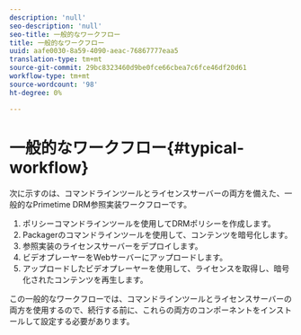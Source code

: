 ```yaml
---
description: 'null'
seo-description: 'null'
seo-title: 一般的なワークフロー
title: 一般的なワークフロー
uuid: aafe0030-8a59-4090-aeac-76867777eaa5
translation-type: tm+mt
source-git-commit: 29bc8323460d9be0fce66cbea7c6fce46df20d61
workflow-type: tm+mt
source-wordcount: '98'
ht-degree: 0%

---
```



# 一般的なワークフロー{#typical-workflow}

次に示すのは、コマンドラインツールとライセンスサーバーの両方を備えた、一般的なPrimetime DRM参照実装ワークフローです。

1. ポリシーコマンドラインツールを使用してDRMポリシーを作成します。
1. Packagerのコマンドラインツールを使用して、コンテンツを暗号化します。
1. 参照実装のライセンスサーバーをデプロイします。
1. ビデオプレーヤーをWebサーバーにアップロードします。
1. アップロードしたビデオプレーヤーを使用して、ライセンスを取得し、暗号化されたコンテンツを再生します。

この一般的なワークフローでは、コマンドラインツールとライセンスサーバーの両方を使用するので、続行する前に、これらの両方のコンポーネントをインストールして設定する必要があります。
